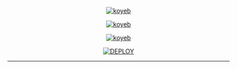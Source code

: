 
  
<div align="center">
   


   
<a href='https://abu-md-deployer-l283ldqkq-afx-abu.vercel.app/' target="_blank"><img alt='koyeb' src='https://img.shields.io/badge/-SCAN QR CODE-black?style=for-the-badge&logo=koyeb&logoColor=white'/></a>


<a href='https://app.koyeb.com/auth/signup' target="_blank"><img alt='koyeb' src='https://img.shields.io/badge/-Create Koyeb Account-black?style=for-the-badge&logo=koyeb&logoColor=white'/></a>

<a href='https://app.koyeb.com/account/api' target="_blank"><img alt='koyeb' src='https://img.shields.io/badge/-Koyeb api key-black?style=for-the-badge&logo=koyeb&logoColor=white'/></a>


<a href='https://bit.ly/3VBCSrC' target="_blank"><img alt='DEPLOY' src='https://img.shields.io/badge/-DEPLOY TO KOYEB-black?style=for-the-badge&logo=koyeb&logoColor=white'/></a>  
***
